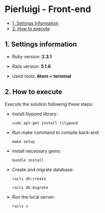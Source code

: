 # Pierluigi - Front-end

* [1. Settings Information](#1-settings-information)
* [2. How to execute](#2-how-to-execute)

## 1. Settings information

* Ruby version: **2.3.1**

* Rails version: **5.1.6**

* Used tools: **Atom + terminal**

## 2. How to execute

Execute the solution following these steps:

* Install lilypond library:

  `sudo apt-get install lilypond`

* Run make command to compile back-end:

  `make setup`

* Install necessary gems:

  `bundle install`

* Create and migrate database:

  `rails db:create`

  `rails db:migrate`

* Run the local server:

  `rails s`
